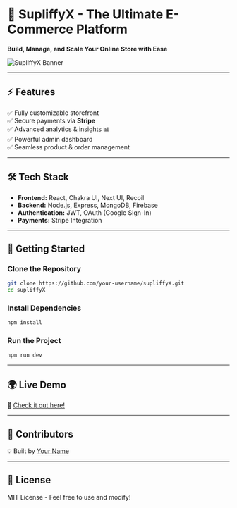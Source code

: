 # 🚀 **SupliffyX - The Ultimate E-Commerce Platform**

**Build, Manage, and Scale Your Online Store with Ease**

![SupliffyX Banner](https://your-image-url.com/banner.png)

---

## ⚡ **Features**

✅ Fully customizable storefront  
✅ Secure payments via **Stripe**  
✅ Advanced analytics & insights 📊  
✅ Powerful admin dashboard  
✅ Seamless product & order management

---

## 🛠 **Tech Stack**

- **Frontend:** React, Chakra UI, Next UI, Recoil
- **Backend:** Node.js, Express, MongoDB, Firebase
- **Authentication:** JWT, OAuth (Google Sign-In)
- **Payments:** Stripe Integration

---

## 🎯 **Getting Started**

### Clone the Repository

```sh
git clone https://github.com/your-username/supliffyX.git
cd supliffyX
```

### Install Dependencies

```sh
npm install
```

### Run the Project

```sh
npm run dev
```

---

## 🌍 **Live Demo**

🚀 [Check it out here!](https://your-live-demo-link.com)

---

## 👥 **Contributors**

💡 Built by [Your Name](https://github.com/your-username)

---

## 📜 **License**

MIT License - Feel free to use and modify!
